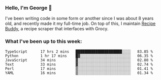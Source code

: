 ### Hello, I'm George 👋

I've been writing code in some form or another since I was about 8 years old, and recently made it my full-time job. On top of this, I maintain [Recipe Buddy](https://github.com/georgegebbett/recipe-buddy), a recipe scraper that interfaces with Grocy.  

<!--
**georgegebbett/georgegebbett** is a ✨ _special_ ✨ repository because its `README.md` (this file) appears on your GitHub profile.

Here are some ideas to get you started:

- 🔭 I’m currently working on ...
- 🌱 I’m currently learning ...
- 👯 I’m looking to collaborate on ...
- 🤔 I’m looking for help with ...
- 💬 Ask me about ...
- 📫 How to reach me: ...
- 😄 Pronouns: ...
- ⚡ Fun fact: ...
-->

### What I've been up to this week:
<!--START_SECTION:waka-->

```text
TypeScript      17 hrs 2 mins   █████████████████████░░░░   83.85 %
Python          1 hr 17 mins    █▓░░░░░░░░░░░░░░░░░░░░░░░   06.35 %
JavaScript      34 mins         ▓░░░░░░░░░░░░░░░░░░░░░░░░   02.80 %
Text            33 mins         ▓░░░░░░░░░░░░░░░░░░░░░░░░   02.74 %
Perl            17 mins         ▒░░░░░░░░░░░░░░░░░░░░░░░░   01.41 %
YAML            16 mins         ▒░░░░░░░░░░░░░░░░░░░░░░░░   01.34 %
```

<!--END_SECTION:waka-->
